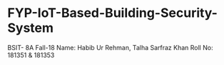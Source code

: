 # FYP-IoT-Based-Building-Security-System

BSIT- 8A Fall-18
Name: Habib Ur Rehman, Talha Sarfraz Khan
Roll No: 181351 & 181353
